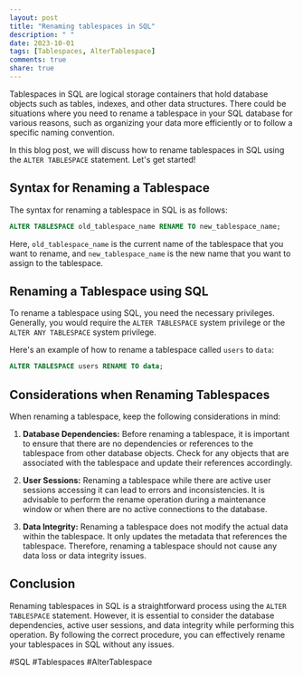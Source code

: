 ```yaml
---
layout: post
title: "Renaming tablespaces in SQL"
description: " "
date: 2023-10-01
tags: [Tablespaces, AlterTablespace]
comments: true
share: true
---
```


Tablespaces in SQL are logical storage containers that hold database objects such as tables, indexes, and other data structures. There could be situations where you need to rename a tablespace in your SQL database for various reasons, such as organizing your data more efficiently or to follow a specific naming convention.

In this blog post, we will discuss how to rename tablespaces in SQL using the `ALTER TABLESPACE` statement. Let's get started!

## Syntax for Renaming a Tablespace

The syntax for renaming a tablespace in SQL is as follows:

```sql
ALTER TABLESPACE old_tablespace_name RENAME TO new_tablespace_name;
```

Here, `old_tablespace_name` is the current name of the tablespace that you want to rename, and `new_tablespace_name` is the new name that you want to assign to the tablespace.

## Renaming a Tablespace using SQL

To rename a tablespace using SQL, you need the necessary privileges. Generally, you would require the `ALTER TABLESPACE` system privilege or the `ALTER ANY TABLESPACE` system privilege.

Here's an example of how to rename a tablespace called `users` to `data`:

```sql
ALTER TABLESPACE users RENAME TO data;
```

## Considerations when Renaming Tablespaces

When renaming a tablespace, keep the following considerations in mind:

1. **Database Dependencies:** Before renaming a tablespace, it is important to ensure that there are no dependencies or references to the tablespace from other database objects. Check for any objects that are associated with the tablespace and update their references accordingly.

2. **User Sessions:** Renaming a tablespace while there are active user sessions accessing it can lead to errors and inconsistencies. It is advisable to perform the rename operation during a maintenance window or when there are no active connections to the database.

3. **Data Integrity:** Renaming a tablespace does not modify the actual data within the tablespace. It only updates the metadata that references the tablespace. Therefore, renaming a tablespace should not cause any data loss or data integrity issues.

## Conclusion

Renaming tablespaces in SQL is a straightforward process using the `ALTER TABLESPACE` statement. However, it is essential to consider the database dependencies, active user sessions, and data integrity while performing this operation. By following the correct procedure, you can effectively rename your tablespaces in SQL without any issues.

#SQL #Tablespaces #AlterTablespace